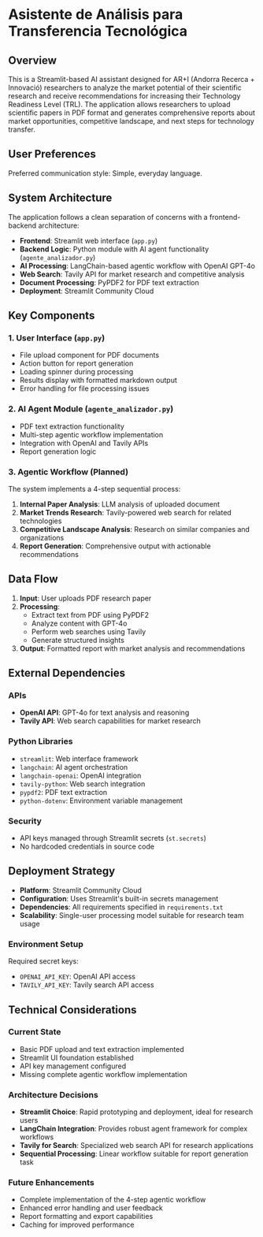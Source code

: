 # Asistente de Análisis para Transferencia Tecnológica

## Overview

This is a Streamlit-based AI assistant designed for AR+I (Andorra Recerca + Innovació) researchers to analyze the market potential of their scientific research and receive recommendations for increasing their Technology Readiness Level (TRL). The application allows researchers to upload scientific papers in PDF format and generates comprehensive reports about market opportunities, competitive landscape, and next steps for technology transfer.

## User Preferences

Preferred communication style: Simple, everyday language.

## System Architecture

The application follows a clean separation of concerns with a frontend-backend architecture:

- **Frontend**: Streamlit web interface (`app.py`)
- **Backend Logic**: Python module with AI agent functionality (`agente_analizador.py`)
- **AI Processing**: LangChain-based agentic workflow with OpenAI GPT-4o
- **Web Search**: Tavily API for market research and competitive analysis
- **Document Processing**: PyPDF2 for PDF text extraction
- **Deployment**: Streamlit Community Cloud

## Key Components

### 1. User Interface (`app.py`)
- File upload component for PDF documents
- Action button for report generation
- Loading spinner during processing
- Results display with formatted markdown output
- Error handling for file processing issues

### 2. AI Agent Module (`agente_analizador.py`)
- PDF text extraction functionality
- Multi-step agentic workflow implementation
- Integration with OpenAI and Tavily APIs
- Report generation logic

### 3. Agentic Workflow (Planned)
The system implements a 4-step sequential process:
1. **Internal Paper Analysis**: LLM analysis of uploaded document
2. **Market Trends Research**: Tavily-powered web search for related technologies
3. **Competitive Landscape Analysis**: Research on similar companies and organizations
4. **Report Generation**: Comprehensive output with actionable recommendations

## Data Flow

1. **Input**: User uploads PDF research paper
2. **Processing**: 
   - Extract text from PDF using PyPDF2
   - Analyze content with GPT-4o
   - Perform web searches using Tavily
   - Generate structured insights
3. **Output**: Formatted report with market analysis and recommendations

## External Dependencies

### APIs
- **OpenAI API**: GPT-4o for text analysis and reasoning
- **Tavily API**: Web search capabilities for market research

### Python Libraries
- `streamlit`: Web interface framework
- `langchain`: AI agent orchestration
- `langchain-openai`: OpenAI integration
- `tavily-python`: Web search integration
- `pypdf2`: PDF text extraction
- `python-dotenv`: Environment variable management

### Security
- API keys managed through Streamlit secrets (`st.secrets`)
- No hardcoded credentials in source code

## Deployment Strategy

- **Platform**: Streamlit Community Cloud
- **Configuration**: Uses Streamlit's built-in secrets management
- **Dependencies**: All requirements specified in `requirements.txt`
- **Scalability**: Single-user processing model suitable for research team usage

### Environment Setup
Required secret keys:
- `OPENAI_API_KEY`: OpenAI API access
- `TAVILY_API_KEY`: Tavily search API access

## Technical Considerations

### Current State
- Basic PDF upload and text extraction implemented
- Streamlit UI foundation established
- API key management configured
- Missing complete agentic workflow implementation

### Architecture Decisions
- **Streamlit Choice**: Rapid prototyping and deployment, ideal for research users
- **LangChain Integration**: Provides robust agent framework for complex workflows
- **Tavily for Search**: Specialized web search API for research applications
- **Sequential Processing**: Linear workflow suitable for report generation task

### Future Enhancements
- Complete implementation of the 4-step agentic workflow
- Enhanced error handling and user feedback
- Report formatting and export capabilities
- Caching for improved performance
